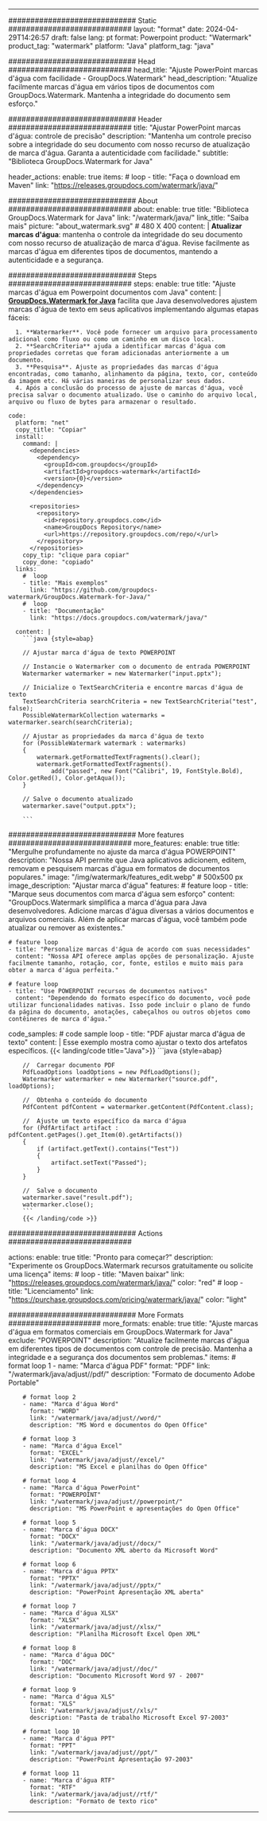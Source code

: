 
---
############################# Static ############################
layout: "format"
date:  2024-04-29T14:26:57
draft: false
lang: pt
format: Powerpoint
product: "Watermark"
product_tag: "watermark"
platform: "Java"
platform_tag: "java"

############################# Head ############################
head_title: "Ajuste PowerPoint marcas d'água com facilidade - GroupDocs.Watermark"
head_description: "Atualize facilmente marcas d'água em vários tipos de documentos com GroupDocs.Watermark. Mantenha a integridade do documento sem esforço."

############################# Header ############################
title: "Ajustar PowerPoint marcas d'água: controle de precisão" 
description: "Mantenha um controle preciso sobre a integridade do seu documento com nosso recurso de atualização de marca d'água. Garanta a autenticidade com facilidade."
subtitle: "Biblioteca GroupDocs.Watermark for Java" 

header_actions:
  enable: true
  items:
    #  loop
    - title: "Faça o download em Maven"
      link: "https://releases.groupdocs.com/watermark/java/"
      
############################# About ############################
about:
    enable: true
    title: "Biblioteca GroupDocs.Watermark for Java"
    link: "/watermark/java/"
    link_title: "Saiba mais"
    picture: "about_watermark.svg" # 480 X 400
    content: |
       **Atualizar marcas d'água**: mantenha o controle da integridade do seu documento com nosso recurso de atualização de marca d'água. Revise facilmente as marcas d'água em diferentes tipos de documentos, mantendo a autenticidade e a segurança.

############################# Steps ############################
steps:
    enable: true
    title: "Ajuste marcas d'água em Powerpoint documentos com Java"
    content: |
      **[GroupDocs.Watermark for Java](https://products.groupdocs.com/watermark/java/)** facilita que Java desenvolvedores ajustem marcas d'água de texto em seus aplicativos implementando algumas etapas fáceis:
      
      1. **Watermarker**. Você pode fornecer um arquivo para processamento adicional como fluxo ou como um caminho em um disco local.
      2. **SearchCriteria** ajuda a identificar marcas d'água com propriedades corretas que foram adicionadas anteriormente a um documento.
      3. **Pesquisa**. Ajuste as propriedades das marcas d'água encontradas, como tamanho, alinhamento da página, texto, cor, conteúdo da imagem etc. Há várias maneiras de personalizar seus dados.
      4. Após a conclusão do processo de ajuste de marcas d'água, você precisa salvar o documento atualizado. Use o caminho do arquivo local, arquivo ou fluxo de bytes para armazenar o resultado.
   
    code:
      platform: "net"
      copy_title: "Copiar"
      install:
        command: |
          <dependencies>
            <dependency>
              <groupId>com.groupdocs</groupId>
              <artifactId>groupdocs-watermark</artifactId>
              <version>{0}</version>
            </dependency>
          </dependencies>

          <repositories>
            <repository>
              <id>repository.groupdocs.com</id>
              <name>GroupDocs Repository</name>
              <url>https://repository.groupdocs.com/repo/</url>
            </repository>
          </repositories>
        copy_tip: "clique para copiar"
        copy_done: "copiado"
      links:
        #  loop
        - title: "Mais exemplos"
          link: "https://github.com/groupdocs-watermark/GroupDocs.Watermark-for-Java/"
        #  loop
        - title: "Documentação"
          link: "https://docs.groupdocs.com/watermark/java/"
          
      content: |
        ```java {style=abap}

        // Ajustar marca d'água de texto POWERPOINT

        // Instancie o Watermarker com o documento de entrada POWERPOINT
        Watermarker watermarker = new Watermarker("input.pptx");

        // Inicialize o TextSearchCriteria e encontre marcas d'água de texto
        TextSearchCriteria searchCriteria = new TextSearchCriteria("test", false);
        PossibleWatermarkCollection watermarks = watermarker.search(searchCriteria);
        
        // Ajustar as propriedades da marca d'água de texto
        for (PossibleWatermark watermark : watermarks)
        {
            watermark.getFormattedTextFragments().clear();
            watermark.getFormattedTextFragments().
                add("passed", new Font("Calibri", 19, FontStyle.Bold), Color.getRed(), Color.getAqua());
        }

        // Salve o documento atualizado
        watermarker.save("output.pptx");
        
        ```            
        
############################# More features ############################
more_features:
  enable: true
  title: "Mergulhe profundamente no ajuste da marca d'água POWERPOINT"
  description: "Nossa API permite que Java aplicativos adicionem, editem, removam e pesquisem marcas d'água em formatos de documentos populares."
  image: "/img/watermark/features_edit.webp" # 500x500 px
  image_description: "Ajustar marca d'água"
  features:
    # feature loop
    - title: "Marque seus documentos com marca d'água sem esforço"
      content: "GroupDocs.Watermark simplifica a marca d'água para Java desenvolvedores. Adicione marcas d'água diversas a vários documentos e arquivos comerciais. Além de aplicar marcas d'água, você também pode atualizar ou remover as existentes."

    # feature loop
    - title: "Personalize marcas d'água de acordo com suas necessidades"
      content: "Nossa API oferece amplas opções de personalização. Ajuste facilmente tamanho, rotação, cor, fonte, estilos e muito mais para obter a marca d'água perfeita."

    # feature loop
    - title: "Use POWERPOINT recursos de documentos nativos"
      content: "Dependendo do formato específico do documento, você pode utilizar funcionalidades nativas. Isso pode incluir o plano de fundo da página do documento, anotações, cabeçalhos ou outros objetos como contêineres de marca d'água."
      
  code_samples:
    # code sample loop
    - title: "PDF ajustar marca d'água de texto"
      content: |
        Esse exemplo mostra como ajustar o texto dos artefatos específicos.
        {{< landing/code title="Java">}}
        ```java {style=abap}
        
        //  Carregar documento PDF
        PdfLoadOptions loadOptions = new PdfLoadOptions();
        Watermarker watermarker = new Watermarker("source.pdf", loadOptions);

        //  Obtenha o conteúdo do documento
        PdfContent pdfContent = watermarker.getContent(PdfContent.class);

        //  Ajuste um texto específico da marca d'água
        for (PdfArtifact artifact : pdfContent.getPages().get_Item(0).getArtifacts())
        {
            if (artifact.getText().contains("Test"))
            {
                artifact.setText("Passed");
            }
        }

        //  Salve o documento
        watermarker.save("result.pdf");
        watermarker.close();
        ```
        {{< /landing/code >}}


############################# Actions ############################

actions:
  enable: true
  title: "Pronto para começar?"
  description: "Experimente os GroupDocs.Watermark recursos gratuitamente ou solicite uma licença"
  items:
    #  loop
    - title: "Maven baixar"
      link: "https://releases.groupdocs.com/watermark/java/"
      color: "red"
        #  loop
    - title: "Licenciamento"
      link: "https://purchase.groupdocs.com/pricing/watermark/java/"
      color: "light"


############################# More Formats #####################
more_formats:
    enable: true
    title: "Ajuste marcas d'água em formatos comerciais em GroupDocs.Watermark for Java"
    exclude: "POWERPOINT"
    description: "Atualize facilmente marcas d'água em diferentes tipos de documentos com controle de precisão. Mantenha a integridade e a segurança dos documentos sem problemas."
    items: 
        # format loop 1
        - name: "Marca d'água PDF"
          format: "PDF"
          link: "/watermark/java/adjust//pdf/"
          description: "Formato de documento Adobe Portable"

        # format loop 2
        - name: "Marca d'água Word"
          format: "WORD"
          link: "/watermark/java/adjust//word/"
          description: "MS Word e documentos do Open Office"
          
        # format loop 3
        - name: "Marca d'água Excel"
          format: "EXCEL"
          link: "/watermark/java/adjust//excel/"
          description: "MS Excel e planilhas do Open Office"

        # format loop 4
        - name: "Marca d'água PowerPoint"
          format: "POWERPOINT"
          link: "/watermark/java/adjust//powerpoint/"
          description: "MS PowerPoint e apresentações do Open Office"

        # format loop 5
        - name: "Marca d'água DOCX"
          format: "DOCX"
          link: "/watermark/java/adjust//docx/"
          description: "Documento XML aberto da Microsoft Word"
          
        # format loop 6
        - name: "Marca d'água PPTX"
          format: "PPTX"
          link: "/watermark/java/adjust//pptx/"
          description: "PowerPoint Apresentação XML aberta"
          
        # format loop 7
        - name: "Marca d'água XLSX"
          format: "XLSX"
          link: "/watermark/java/adjust//xlsx/"
          description: "Planilha Microsoft Excel Open XML"

        # format loop 8
        - name: "Marca d'água DOC"
          format: "DOC"
          link: "/watermark/java/adjust//doc/"
          description: "Documento Microsoft Word 97 - 2007"

        # format loop 9
        - name: "Marca d'água XLS"
          format: "XLS"
          link: "/watermark/java/adjust//xls/"
          description: "Pasta de trabalho Microsoft Excel 97-2003"

        # format loop 10
        - name: "Marca d'água PPT"
          format: "PPT"
          link: "/watermark/java/adjust//ppt/"
          description: "PowerPoint Apresentação 97-2003"

        # format loop 11
        - name: "Marca d'água RTF"
          format: "RTF"
          link: "/watermark/java/adjust//rtf/"
          description: "Formato de texto rico"

---